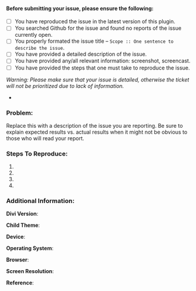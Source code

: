 #### Before submitting your issue, please ensure the following:
* [ ] You have reproduced the issue in the latest version of this plugin.
* [ ] You searched Github for the issue and found no reports of the issue currently open.
* [ ] You properly formated the issue title – `Scope :: One sentence to describe the issue`.
* [ ] You have provided a detailed description of the issue.
* [ ] You have provided any/all relevant information: screenshot, screencast.
* [ ] You have provided the steps that one must take to reproduce the issue.

_Warning: Please make sure that your issue is detailed, otherwise the ticket will not be prioritized due to lack of information._

-

### Problem:
Replace this with a description of the issue you are reporting. Be sure to explain expected results vs. actual results when it might not be obvious to those who will read your report.


### Steps To Reproduce:

1.
2.
3.
4.


### Additional Information:

**Divi Version**:

**Child Theme**:

**Device**:

**Operating System**:

**Browser**:

**Screen Resolution**:

**Reference**:
